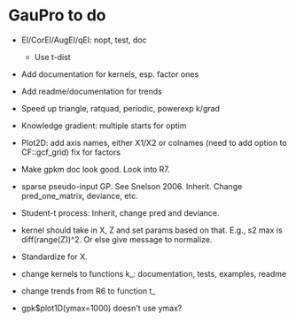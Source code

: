 # GauPro to do

* EI/CorEI/AugEI/qEI: nopt, test, doc
  * Use t-dist

* Add documentation for kernels, esp. factor ones

* Add readme/documentation for trends

* Speed up triangle, ratquad, periodic, powerexp k/grad

* Knowledge gradient: multiple starts for optim

* Plot2D:
  add axis names, either X1/X2 or colnames (need to add option to CF::gcf_grid)
  fix for factors

* Make gpkm doc look good. Look into R7.

* sparse pseudo-input GP. See Snelson 2006. Inherit. Change pred_one_matrix,
deviance, etc.

* Student-t process: Inherit, change pred and deviance.

* kernel should take in X, Z and set params based on that. E.g., s2 max is
diff(range(Z))^2. Or else give message to normalize.

* Standardize for X.

* change kernels to functions k_: documentation, tests, examples, readme

* change trends from R6 to function t_

* gpk$plot1D(ymax=1000) doesn't use ymax?
